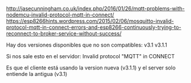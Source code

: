 http://jasecunningham.co.uk/index.php/2016/01/26/mqtt-problems-with-nodemcu-invalid-protocol-mqtt-in-connect/
https://esp8266hints.wordpress.com/2015/02/06/mosquitto-invalid-protocol-mqtt-in-connect-errors-and-esp8266-continuously-trying-to-reconnect-to-broker-service-without-success/

Hay dos versiones disponibles que no son compatibles:
v3.1
v3.1.1

Si nos sale esto en el servidor:
Invalid protocol "MQTT" in CONNECT

Es que el cliente está usando la version nueva (v3.1.1) y el server solo entiende la antigua (v3.1)

